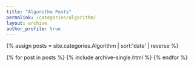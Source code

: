 ```yaml
---
title: "Algorithm Posts"
permalink: /categories/algorithm/
layout: archive
author_profile: true
---
```


{% assign posts = site.categories.Algorithm | sort:'date' | reverse %}

{% for post in posts %}
    {% include archive-single.html %}
{% endfor %}